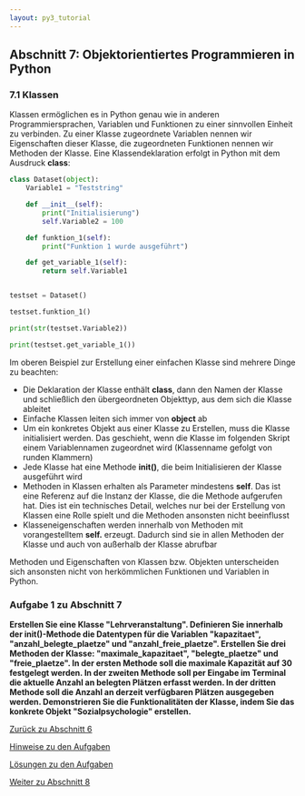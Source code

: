 ```yaml
---
layout: py3_tutorial
---
```


## Abschnitt 7: Objektorientiertes Programmieren in Python

### 7.1 Klassen

Klassen ermöglichen es in Python genau wie in anderen Programmiersprachen, 
Variablen und Funktionen zu einer sinnvollen Einheit zu verbinden. 
Zu einer Klasse zugeordnete Variablen nennen wir Eigenschaften dieser 
Klasse, die zugeordneten Funktionen nennen wir Methoden der Klasse. 
Eine Klassendeklaration erfolgt in Python mit dem Ausdruck **class**:

```python
class Dataset(object):
    Variable1 = "Teststring"

    def __init__(self):
        print("Initialisierung")
        self.Variable2 = 100

    def funktion_1(self):
        print("Funktion 1 wurde ausgeführt")

    def get_variable_1(self):
        return self.Variable1


testset = Dataset()

testset.funktion_1()

print(str(testset.Variable2))

print(testset.get_variable_1())

```

Im oberen Beispiel zur Erstellung einer einfachen Klasse sind mehrere Dinge zu beachten:

* Die Deklaration der Klasse enthält **class**, dann den Namen der 
  Klasse und schließlich den übergeordneten Objekttyp, aus dem sich die 
  Klasse ableitet
* Einfache Klassen leiten sich immer von **object** ab
* Um ein konkretes Objekt aus einer Klasse zu Erstellen, muss die Klasse
  initialisiert werden. Das geschieht, wenn die Klasse im folgenden 
  Skript einem Variablennamen zugeordnet wird 
  (Klassenname gefolgt von runden Klammern)
* Jede Klasse hat eine Methode **__init__()**, die beim Initialisieren 
  der Klasse ausgeführt wird
* Methoden in Klassen erhalten als Parameter mindestens **self**. Das 
  ist eine Referenz auf die Instanz der Klasse, die die Methode 
  aufgerufen hat. Dies ist ein technisches Detail, welches nur bei der 
  Erstellung von Klassen eine Rolle spielt und die Methoden ansonsten 
  nicht beeinflusst
* Klasseneigenschaften werden innerhalb von Methoden mit vorangestelltem
  **self.** erzeugt. Dadurch sind sie in allen
  Methoden der Klasse und auch von außerhalb der Klasse abrufbar

Methoden und Eigenschaften von Klassen bzw. Objekten unterscheiden sich 
ansonsten nicht von herkömmlichen Funktionen und Variablen in Python.


### Aufgabe 1 zu Abschnitt 7

**Erstellen Sie eine Klasse "Lehrveranstaltung". Definieren Sie innerhalb 
der __init__()-Methode die Datentypen für die Variablen "kapazitaet",
"anzahl_belegte_plaetze" und "anzahl_freie_plaetze". Erstellen Sie drei 
Methoden der Klasse: "maximale_kapazitaet", "belegte_plaetze" und 
"freie_plaetze". In der ersten Methode soll die maximale Kapazität auf 30
festgelegt werden. In der zweiten Methode soll per Eingabe im Terminal die
aktuelle Anzahl an belegten Plätzen erfasst werden. In der dritten Methode
soll die Anzahl an derzeit verfügbaren Plätzen ausgegeben werden.
Demonstrieren Sie die Funktionalitäten der Klasse, indem Sie das konkrete
Objekt "Sozialpsychologie" erstellen.**

<div class="d-grid gap-2 d-md-block">
  <a href="part6" class="btn btn-secondary btn-sm" tabindex="1" role="button" aria-disabled="true">Zurück zu Abschnitt 6</a>

  <a href="part7_hints" class="btn btn-secondary btn-sm" tabindex="2" role="button" aria-disabled="true">Hinweise zu den Aufgaben</a>

  <a href="part7_solution" class="btn btn-secondary btn-sm" tabindex="3" role="button" aria-disabled="true">Lösungen zu den Aufgaben</a>

  <a href="part8" class="btn btn-primary btn-sm" tabindex="4" role="button" aria-disabled="true">Weiter zu Abschnitt 8</a>
</div>